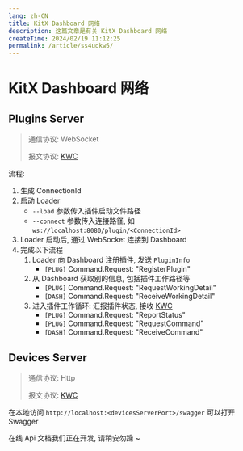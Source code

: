 ```yaml
---
lang: zh-CN
title: KitX Dashboard 网络
description: 这篇文章是有关 KitX Dashboard 网络
createTime: 2024/02/19 11:12:25
permalink: /article/ss4uokw5/
---
```


# KitX Dashboard 网络

## Plugins Server

> 通信协议: WebSocket
>
> 报文协议: [KWC](kitx-web-command.md)

流程:

1. 生成 ConnectionId
2. 启动 Loader
   - `--load` 参数传入插件启动文件路径
   - `--connect` 参数传入连接路径, 如 `ws://localhost:8080/plugin/<ConnectionId>`
3. Loader 启动后, 通过 WebSocket 连接到 Dashboard
4. 完成以下流程
   1. Loader 向 Dashboard 注册插件, 发送 `PluginInfo`
      - `[PLUG]` Command.Request: "RegisterPlugin"
   2. 从 Dashboard 获取别的信息, 包括插件工作路径等
      - `[PLUG]` Command.Request: "RequestWorkingDetail"
      - `[DASH]` Command.Request: "ReceiveWorkingDetail"
   3. 进入插件工作循环: 汇报插件状态, 接收 [KWC](kitx-web-command.md)
      - `[PLUG]` Command.Request: "ReportStatus"
      - `[PLUG]` Command.Request: "RequestCommand"
      - `[DASH]` Command.Request: "ReceiveCommand"

## Devices Server

> 通信协议: Http
>
> 报文协议: [KWC](kitx-web-command.md)

在本地访问 `http://localhost:<devicesServerPort>/swagger` 可以打开 Swagger

在线 Api 文档我们正在开发, 请稍安勿躁 ~
